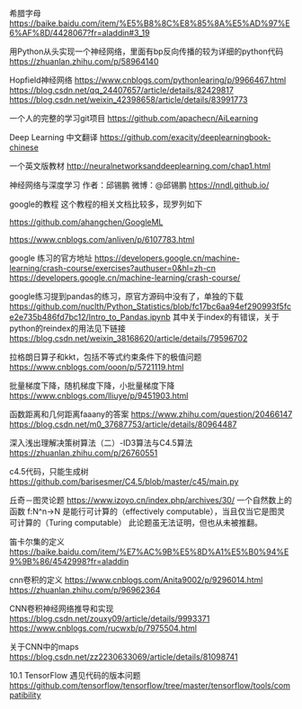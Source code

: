 
希腊字母
https://baike.baidu.com/item/%E5%B8%8C%E8%85%8A%E5%AD%97%E6%AF%8D/4428067?fr=aladdin#3_19

用Python从头实现一个神经网络，里面有bp反向传播的较为详细的python代码
https://zhuanlan.zhihu.com/p/58964140

Hopfield神经网络
https://www.cnblogs.com/pythonlearing/p/9966467.html
https://blog.csdn.net/qq_24407657/article/details/82429817
https://blog.csdn.net/weixin_42398658/article/details/83991773

一个人的完整的学习git项目
https://github.com/apachecn/AiLearning

Deep Learning 中文翻译
https://github.com/exacity/deeplearningbook-chinese

一个英文版教材
http://neuralnetworksanddeeplearning.com/chap1.html

神经网络与深度学习 作者：邱锡鹏 微博：@邱锡鹏
https://nndl.github.io/

google的教程 这个教程的相关文档比较多，现罗列如下

https://github.com/ahangchen/GoogleML

https://www.cnblogs.com/anliven/p/6107783.html 

google 练习的官方地址
https://developers.google.cn/machine-learning/crash-course/exercises?authuser=0&hl=zh-cn
https://developers.google.cn/machine-learning/crash-course/

google练习提到pandas的练习，原官方源码中没有了，单独的下载
https://github.com/nuclth/Python_Statistics/blob/fc17bc6aa94ef290993f5fce2e735b486fd7bc12/Intro_to_Pandas.ipynb
其中关于index的有错误，关于python的reindex的用法见下链接
https://blog.csdn.net/weixin_38168620/article/details/79596702

拉格朗日算子和kkt，包括不等式约束条件下的极值问题
https://www.cnblogs.com/ooon/p/5721119.html

批量梯度下降，随机梯度下降，小批量梯度下降
https://www.cnblogs.com/lliuye/p/9451903.html

函数距离和几何距离faaany的答案
https://www.zhihu.com/question/20466147
https://blog.csdn.net/m0_37687753/article/details/80964487

深入浅出理解决策树算法（二）-ID3算法与C4.5算法
https://zhuanlan.zhihu.com/p/26760551

c4.5代码，只能生成树
https://github.com/barisesmer/C4.5/blob/master/c45/main.py

丘奇－图灵论题
https://www.izoyo.cn/index.php/archives/30/
一个自然数上的函数 f:N^n→N 是能行可计算的（effectively computable），当且仅当它是图灵可计算的（Turing computable）
此论题虽无法证明，但也从未被推翻。

笛卡尔集的定义
https://baike.baidu.com/item/%E7%AC%9B%E5%8D%A1%E5%B0%94%E9%9B%86/4542998?fr=aladdin

cnn卷积的定义
https://www.cnblogs.com/Anita9002/p/9296014.html
https://zhuanlan.zhihu.com/p/96962364

CNN卷积神经网络推导和实现
https://blog.csdn.net/zouxy09/article/details/9993371
https://www.cnblogs.com/rucwxb/p/7975504.html

关于CNN中的maps
https://blog.csdn.net/zz2230633069/article/details/81098741

10.1 TensorFlow 遇见代码的版本问题
https://github.com/tensorflow/tensorflow/tree/master/tensorflow/tools/compatibility
